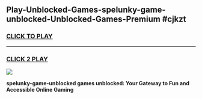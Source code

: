 
## Play-Unblocked-Games-spelunky-game-unblocked-Unblocked-Games-Premium #cjkzt
<h3>
<a href="https://premium.freeplayer.one?title=spelunky-game-unblocked&ref=12M">CLICK TO PLAY</a></h3>
<hr>

<h3>
<a href="https://premium.freeplayer.one?title=spelunky-game-unblocked&ref=12M">CLICK 2 PLAY</a>
  
</h3>

<a href="https://premium.freeplayer.one?title=spelunky-game-unblocked&ref=12M"><img src="https://clearcache.store/games.png"></a>


**spelunky-game-unblocked games unblocked: Your Gateway to Fun and Accessible Online Gaming**
